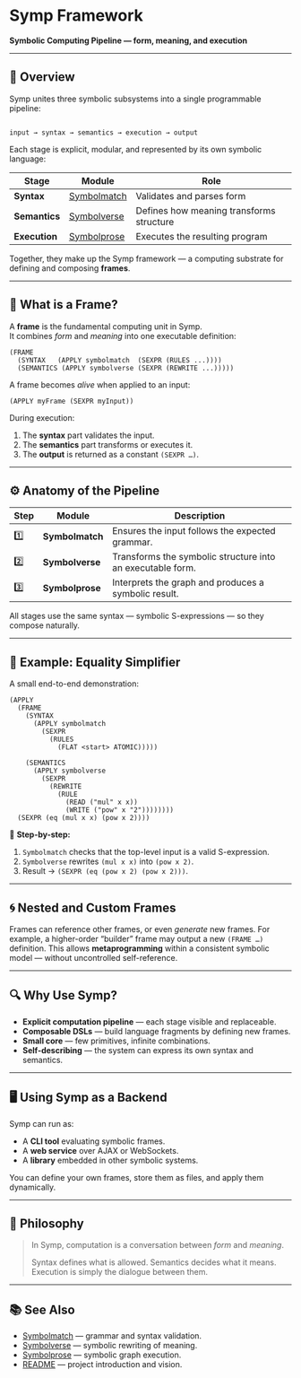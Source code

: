 # Symp Framework

**Symbolic Computing Pipeline — form, meaning, and execution**

---

## 🧩 Overview

Symp unites three symbolic subsystems into a single programmable pipeline:

```

input → syntax → semantics → execution → output

````

Each stage is explicit, modular, and represented by its own symbolic language:

| Stage | Module | Role |
|--------|---------|------|
| **Syntax** | [Symbolmatch](symbolmatch.md) | Validates and parses form |
| **Semantics** | [Symbolverse](symbolverse.md) | Defines how meaning transforms structure |
| **Execution** | [Symbolprose](symbolprose.md) | Executes the resulting program |

Together, they make up the Symp framework — a computing substrate for defining and composing **frames**.

---

## 🧠 What is a Frame?

A **frame** is the fundamental computing unit in Symp.  
It combines *form* and *meaning* into one executable definition:

```
(FRAME
  (SYNTAX   (APPLY symbolmatch  (SEXPR (RULES ...))))
  (SEMANTICS (APPLY symbolverse (SEXPR (REWRITE ...)))))
````

A frame becomes *alive* when applied to an input:

```
(APPLY myFrame (SEXPR myInput))
```

During execution:

1. The **syntax** part validates the input.
2. The **semantics** part transforms or executes it.
3. The **output** is returned as a constant `(SEXPR …)`.

---

## ⚙️ Anatomy of the Pipeline

| Step | Module          | Description                                                |
| ---- | --------------- | ---------------------------------------------------------- |
| 1️⃣  | **Symbolmatch** | Ensures the input follows the expected grammar.            |
| 2️⃣  | **Symbolverse** | Transforms the symbolic structure into an executable form. |
| 3️⃣  | **Symbolprose** | Interprets the graph and produces a symbolic result.       |

All stages use the same syntax — symbolic S-expressions — so they compose naturally.

---

## 🧮 Example: Equality Simplifier

A small end-to-end demonstration:

```
(APPLY
  (FRAME
    (SYNTAX
      (APPLY symbolmatch
        (SEXPR
          (RULES
            (FLAT <start> ATOMIC)))))

    (SEMANTICS
      (APPLY symbolverse
        (SEXPR
          (REWRITE
            (RULE
              (READ ("mul" x x))
              (WRITE ("pow" x "2"))))))))
  (SEXPR (eq (mul x x) (pow x 2))))
```

🧩 **Step-by-step:**

1. `Symbolmatch` checks that the top-level input is a valid S-expression.
2. `Symbolverse` rewrites `(mul x x)` into `(pow x 2)`.
3. Result → `(SEXPR (eq (pow x 2) (pow x 2)))`.

---

## 🌀 Nested and Custom Frames

Frames can reference other frames, or even *generate* new frames.
For example, a higher-order “builder” frame may output a new `(FRAME …)` definition.
This allows **metaprogramming** within a consistent symbolic model —
without uncontrolled self-reference.

---

## 🔍 Why Use Symp?

* **Explicit computation pipeline** — each stage visible and replaceable.
* **Composable DSLs** — build language fragments by defining new frames.
* **Small core** — few primitives, infinite combinations.
* **Self-describing** — the system can express its own syntax and semantics.

---

## 🖥️ Using Symp as a Backend

Symp can run as:

* A **CLI tool** evaluating symbolic frames.
* A **web service** over AJAX or WebSockets.
* A **library** embedded in other symbolic systems.

You can define your own frames, store them as files, and apply them dynamically.

---

## 🔮 Philosophy

> In Symp, computation is a conversation between *form* and *meaning*.
>
> Syntax defines what is allowed.
> Semantics decides what it means.
> Execution is simply the dialogue between them.

---

## 📚 See Also

* [Symbolmatch](symbolmatch.md) — grammar and syntax validation.
* [Symbolverse](symbolverse.md) — symbolic rewriting of meaning.
* [Symbolprose](symbolprose.md) — symbolic graph execution.
* [README](../README.md) — project introduction and vision.

```

